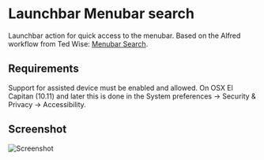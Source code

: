# Launchbar Menubar search

Launchbar action for quick access to the menubar. Based on the Alfred workflow
from Ted Wise: [Menubar Search](http://www.alfredforum.com/topic/1993-menu-search).

## Requirements

Support for assisted device must be enabled and allowed. On OSX El Capitan (10.11) and later
this is done in the System preferences -> Security & Privacy -> Accessibility.

## Screenshot

![Screenshot](screenshot.png "Screenshot")
